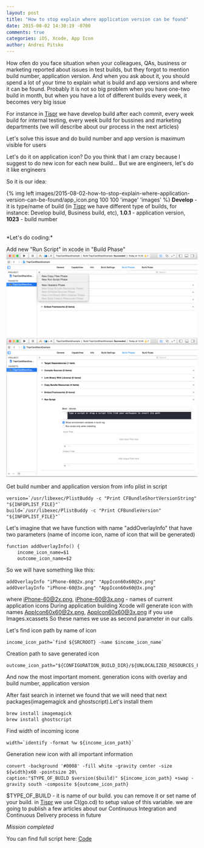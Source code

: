 ```yaml
---
layout: post
title: "How to stop explain where application version can be found"
date: 2015-08-02 14:30:19 -0700
comments: true
categories: iOS, Xcode, App Icon
author: Andrei Pitsko
---
```

How ofen do you face situation when your colleagues, QAs, business or marketing reported about issues in test builds, but they forgot to mention build number, application version. And when you ask about it, you should spend a lot of your time to explain what is build and app versions and where it can be found. Probably it is not so big problem when you have one-two build in month, but when you have a lot of different builds every week, it becomes very big issue

For instance in [Tispr](http://tispr.com) we have develop build after each commit, every week build for internal testing, every week build for bussines and marketing departments
(we will describe about our process in the next articles)

Let's solve this issue and do build number and app version is maximum visible for users

Let's do it on application icon?
Do you think that I am crazy because I suggest to do new icon for each new build...
But we are engineers, let's do it like engineers

So it is our idea:

{% img left images/2015-08-02-how-to-stop-explain-where-application-version-can-be-found/app_icon.png 100 100 'image' 'images' %}
**Develop** - it is type/name of build (in [Tispr](http://tispr.com) we have different type of builds, for instance: Develop build, Business build, etc),
**1.0.1** - application version,
**1023** - build number

<br/>
*Let's do coding:*

Add new "Run Script" in xcode in "Build Phase"
![application icon with overlay](images/2015-08-02-how-to-stop-explain-where-application-version-can-be-found/build_phase_1.png)
![application icon with overlay](images/2015-08-02-how-to-stop-explain-where-application-version-can-be-found/build_phase_2.png)

Get build number and application version from info plist in script
```
version=`/usr/libexec/PlistBuddy -c "Print CFBundleShortVersionString" "${INFOPLIST_FILE}"`
build=`/usr/libexec/PlistBuddy -c "Print CFBundleVersion" "${INFOPLIST_FILE}"`
```

Let's imagine that we have function with name "addOverlayInfo" that have two parameters (name of income icon, name of icon that will be generated)
```
function addOverlayInfo() {
    income_icon_name=$1
    outcome_icon_name=$2
```

So we will have something like this:
```
addOverlayInfo "iPhone-60@2x.png" "AppIcon60x60@2x.png"
addOverlayInfo "iPhone-60@3x.png" "AppIcon60x60@3x.png"
```

where iPhone-60@2x.png, iPhone-60@3x.png - names of current application icons
During application building Xcode will generate icon with names AppIcon60x60@2x.png, AppIcon60x60@3x.png if you use Images.xcassets
So these names we use as second parameter in our calls

Let's find icon path by name of icon
```
income_icon_path=`find ${SRCROOT} -name $income_icon_name`
```

Creation path to save generated icon
```
outcome_icon_path="${CONFIGURATION_BUILD_DIR}/${UNLOCALIZED_RESOURCES_FOLDER_PATH}/${outcome_icon_name}"
```

And now the most important moment. generation icons with overlay and build number, application version

After fast search in internet we found that we will need that next packages(imagemagick and ghostscript).Let's install them
```
brew install imagemagick
brew install ghostscript
```
Find width of incoming icone
```
width=`identify -format %w ${income_icon_path}`
```

Generation new icon with all important information
```
convert -background '#0008' -fill white -gravity center -size ${width}x60 -pointsize 20\
caption:"$TYPE_OF_BUILD $version($build)" ${income_icon_path} +swap -gravity south -composite ${outcome_icon_path}
```

$TYPE_OF_BUILD - it is name of our build. you can remove it or set name of your build. in [Tispr](http://tispr.com) we use CI(go.cd) to setup 
value of this variable. we are going to publish a few articles about our Continuous Integration and Continuous Delivery process in future

*Mission completed*

You can find full script here: [Code](https://gist.github.com/Pitsko/993d81ac76e8d04ca1bc)
